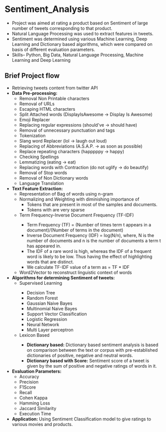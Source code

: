 # Sentiment_Analysis

<ul>
  <li>Project was aimed at rating a product based on Sentiment of large number of tweets corresponding to that product.</li>
  <li>Natural Language Processing was used to extract features in tweets.</li>
  <li>Sentiment was determined using various Machine Learning, Deep Learning and Dictionary based algorithms, which were compared on basis of different evaluation parameters.</li>
  <li>Skills– Python, Big Data, Natural Language Processing, Machine Learning and Deep Learning</li>
</ul>

<h2> Brief Project flow </h2>

<ul> 
	<li>Retrieving tweets content from twitter API</li>
	<li><b>Data Pre-processing:</b>
		<ul>
			<li>Removal Non Printable characters</li> 
			<li>Removal of URLs</li> 
			<li>Escaping HTML characters</li>
			<li>Split Attached words (DisplayIsAwesome -> Display Is Awesome)</li>
			<li>Emoji Replacer </L>
			<li>Replacing regular expressions (should've -> should have)</li>
			<li>Removal of unnecessary punctuation and tags
			<li>Tokenization</li>
			<li>Slang word Replacer (lol -> laugh out loud)</li>
			<li>Replacing of Abbreviations (A.S.A.P. -> as soon as possible)</li>
			<li>Replace repeating characters (happpppy -> happy)</li>
			<li>Checking Spellings</li>
			<li>Lemmatizing (eating -> eat)</li>
			<li>Replacing words with Contraction (do not uglify -> do beautify)</li>
			<li>Removal of Stop words</li>
			<li>Removal of Non Dictionary words</li>
			<li>Language Translation</li>
		</ul>
	<li><b>Text Feature Extraction:</b>
		<ul>
			<li>Representation of Bag of words using n-gram</li>
			<li>Normalizing and Weighting with diminishing importance of 
				<ul>
					<li>Tokens that are present in most of the samples and documents. </li>
					<li>Tokens with are very sparse</li>
				</ul>
			<li>Term Frequency-Inverse Document Frequency (TF-IDF)</li>
				<ul> 
					<li>Term Frequency (TF) = (Number of times term t appears in a document)/(Number of terms in the document)</li>
					<li>Inverse Document Frequency (IDF) = log(N/n), where, N is the number of documents and n is the number of documents a term t has appeared in.</li>
          <li>The IDF of a rare word is high, whereas the IDF of a frequent word is likely to be low. Thus having the effect of highlighting words that are distinct.</li>
					<li>We calculate TF-IDF value of a term as = TF * IDF</li>
				</ul>
			<li>Word2Vector to reconstruct linguistic context of words</li>
		</ul> 
<li><b>Algorithms for determining Sentiment of tweets:</b>
		<ul>
			<li>Supervised Learning</li>
				<ul>
					<li>Decision Tree</li>
					<li>Random Forest</li>
					<li>Gaussian Naive Bayes</li>
					<li>Multinomial Naive Bayes</li>
					<li>Support Vector Classification</li>
					<li>Logistic Regression</li>
					<li>Neural Network</li>
					<li>Multi Layer perceptron</li>
				</ul>
			<li>Lexicon Based</li>
				<ul>
					<li><b>Dictionary based:</b> Dictionary based sentiment analysis is based on comparison between the text or corpus with pre-established dictionaries of positive, negative and neutral words.</li>
					<li><b>Dictionary based with Score:</b> Sentiment score of a tweet is given by the sum of positive and negative ratings of words in it.</li>
				</ul>
		</ul>
<li><b>Evaluation Parameters:</b>
		<ul> 
			<li>Accuracy</li>
			<li>Precision</li>
			<li>F1Score</li>
			<li>Recall</li>
			<li>Cohen Kappa</li>
			<li>Hamming Loss</li>
			<li>Jaccard Similarity</li>
			<li>Execution Time</li>
		</ul>
	<li><b>Application: </b>Using Sentiment Classification model to give ratings to various movies and products. 
</ul>
